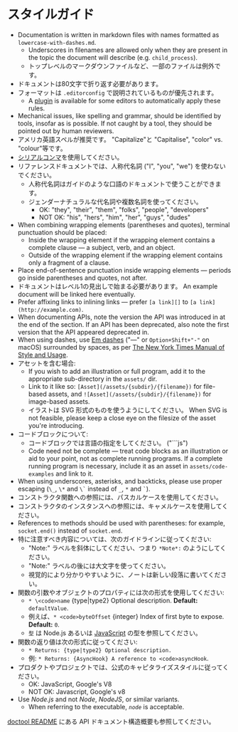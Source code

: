 # スタイルガイド

* Documentation is written in markdown files with names formatted as `lowercase-with-dashes.md`. 
  * Underscores in filenames are allowed only when they are present in the topic the document will describe (e.g. `child_process`).
  * トップレベルのマークダウンファイルなど、一部のファイルは例外です。
* ドキュメントは80文字で折り返す必要があります。
* フォーマットは `.editorconfig` で説明されているものが優先されます。 
  * A [plugin](http://editorconfig.org/#download) is available for some editors to automatically apply these rules.
* Mechanical issues, like spelling and grammar, should be identified by tools, insofar as is possible. If not caught by a tool, they should be pointed out by human reviewers.
* アメリカ英語スペルが推奨です。 "Capitalize"と "Capitalise", "color" vs. "colour"等です。
* [シリアルコンマ](https://en.wikipedia.org/wiki/Serial_comma)を使用してください。
* リファレンスドキュメントでは、人称代名詞 ("I", "you", "we") を使わないでください。 
  * 人称代名詞はガイドのような口語のドキュメントで使うことができます。
  * ジェンダーナチュラルな代名詞や複数名詞を使ってください。 
    * OK: "they", "their", "them", "folks", "people", "developers"
    * NOT OK: "his", "hers", "him", "her", "guys", "dudes"
* When combining wrapping elements (parentheses and quotes), terminal punctuation should be placed: 
  * Inside the wrapping element if the wrapping element contains a complete clause — a subject, verb, and an object.
  * Outside of the wrapping element if the wrapping element contains only a fragment of a clause.
* Place end-of-sentence punctuation inside wrapping elements — periods go inside parentheses and quotes, not after.
* ドキュメントはレベル1の見出しで始まる必要があります。 An example document will be linked here eventually.
* Prefer affixing links to inlining links — prefer `[a link][]` to `[a link](http://example.com)`.
* When documenting APIs, note the version the API was introduced in at the end of the section. If an API has been deprecated, also note the first version that the API appeared deprecated in.
* When using dashes, use [Em dashes](https://en.wikipedia.org/wiki/Dash#Em_dash) ("—" or `Option+Shift+"-"` on macOS) surrounded by spaces, as per [The New York Times Manual of Style and Usage](https://en.wikipedia.org/wiki/The_New_York_Times_Manual_of_Style_and_Usage).
* アセットを含む場合: 
  * If you wish to add an illustration or full program, add it to the appropriate sub-directory in the `assets/` dir.
  * Link to it like so: `[Asset](/assets/{subdir}/{filename})` for file-based assets, and `![Asset](/assets/{subdir}/{filename})` for image-based assets.
  * イラストは SVG 形式のものを使うようにしてください。 When SVG is not feasible, please keep a close eye on the filesize of the asset you're introducing.
* コードブロックについて: 
  * コードブロックでは言語の指定をしてください。 ("```js")
  * Code need not be complete — treat code blocks as an illustration or aid to your point, not as complete running programs. If a complete running program is necessary, include it as an asset in `assets/code-examples` and link to it.
* When using underscores, asterisks, and backticks, please use proper escaping (`\_`, `\*` and `` \` `` instead of `_`, `*` and `` ` ``).
* コンストラクタ関数への参照には、パスカルケースを使用してください。
* コンストラクタのインスタンスへの参照には、キャメルケースを使用してください。
* References to methods should be used with parentheses: for example, `socket.end()` instead of `socket.end`.
* 特に注意すべき内容については、次のガイドラインに従ってください: 
  * "Note:" ラベルを斜体にしてください、つまり `*Note*:` のようにしてください。
  * "Note:" ラベルの後には大文字を使ってください。
  * 視覚的により分かりやすいように、ノートは新しい段落に書いてください。
* 関数の引数やオブジェクトのプロパティには次の形式を使用してください: 
  * `* \<code>name` {type|type2} Optional description. **Default:** `defaultValue`.</code>
  * 例えば、`* <code>byteOffset` {integer} Index of first byte to expose. **Default:** `0`.</code>
  * `型` は Node.js あるいは [JavaScript](https://developer.mozilla.org/en-US/docs/Web/JavaScript/Guide/Grammar_and_types#Data_structures_and_types) の型を参照してください。
* 関数の返り値は次の形式に従ってください: 
  * `* Returns: {type|type2} Optional description.`
  * 例: `* Returns: {AsyncHook} A reference to <code>asyncHook`.</code>
* プロダクトやプロジェクトでは、公式のキャピタライズスタイルに従ってください。 
  * OK: JavaScript, Google's V8
  * NOT OK: Javascript, Google's v8
* Use *Node.js* and not *Node*, *NodeJS*, or similar variants. 
  * When referring to the executable, *`node`* is acceptable.

[doctool README](../tools/doc/README.md) にある API ドキュメント構造概要も参照してください。